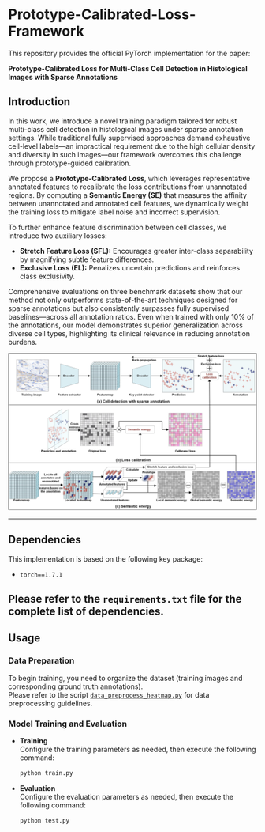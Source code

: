 # Prototype-Calibrated-Loss-Framework

This repository provides the official PyTorch implementation for the paper:

**Prototype-Calibrated Loss for Multi-Class Cell Detection in Histological Images with Sparse Annotations**

## Introduction
In this work, we introduce a novel training paradigm tailored for robust multi-class cell detection in histological images under sparse annotation settings. While traditional fully supervised approaches demand exhaustive cell-level labels—an impractical requirement due to the high cellular density and diversity in such images—our framework overcomes this challenge through prototype-guided calibration.

We propose a **Prototype-Calibrated Loss**, which leverages representative annotated features to recalibrate the loss contributions from unannotated regions. By computing a **Semantic Energy (SE)** that measures the affinity between unannotated and annotated cell features, we dynamically weight the training loss to mitigate label noise and incorrect supervision.

To further enhance feature discrimination between cell classes, we introduce two auxiliary losses:
- **Stretch Feature Loss (SFL):** Encourages greater inter-class separability by magnifying subtle feature differences.
- **Exclusive Loss (EL):** Penalizes uncertain predictions and reinforces class exclusivity.

Comprehensive evaluations on three benchmark datasets show that our method not only outperforms state-of-the-art techniques designed for sparse annotations but also consistently surpasses fully supervised baselines—across all annotation ratios. Even when trained with only 10% of the annotations, our model demonstrates superior generalization across diverse cell types, highlighting its clinical relevance in reducing annotation burdens.

![Method Overview](img/method.png)

---

## Dependencies

This implementation is based on the following key package:

- `torch==1.7.1`

Please refer to the `requirements.txt` file for the complete list of dependencies.
---

## Usage

### Data Preparation

To begin training, you need to organize the dataset (training images and corresponding ground truth annotations).  
Please refer to the script [`data_preprocess_heatmap.py`](./data_preprocess_heatmap.py) for data preprocessing guidelines.

### Model Training and Evaluation

- **Training**  
  Configure the training parameters as needed, then execute the following command:  
  ```bash
  python train.py
- **Evaluation**  
  Configure the evaluation parameters as needed, then execute the following command:  
  ```bash
  python test.py
